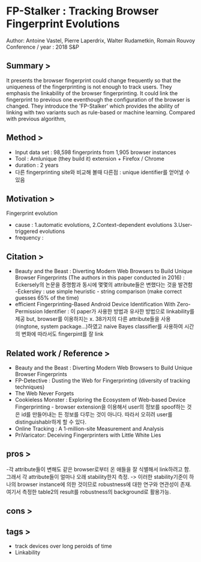 FP-Stalker : Tracking Browser Fingerprint Evolutions
===============================================================
Author: Antoine Vastel, Pierre Laperdrix, Walter Rudametkin, Romain Rouvoy
Conference / year : 2018 S&P

Summary >
---------
It presents the browser fingerprint could change frequently so that the uniqueness of the fingerprinting is not enough to track users. They emphasis the linkability of the browser fingerprinting. It could link the fingerprint to previous one eventhough the configuration of the browser is changed. They introduce the 'FP-Stalker' which provides the ability of linking with two variants such as rule-based or machine learning. Compared with previous algorithm, 

Method > 
---------
- Input data set : 98,598 fingerprints from 1,905 browser instances
- Tool : AmIunique (they build it) extension + Firefox / Chrome 
- duration : 2 years
- 다른 fingerprinting site와 비교해 볼때 다른점 : unique identifier를 얻어낼 수 있음

Motivation >
------------
Fingerprint evolution
- cause : 1.automatic evolutions, 2.Context-dependent evolutions 3.User-triggered evolutions
- frequency : 

Citation >
-----------
- Beauty and the Beast : Diverting Modern Web Browsers to Build Unique Browser Fingerprints (The authors in this paper conducted in 2016) : Eckersely의 논문을 증명함과 동시에 몇몇의 attribute들은 변했다는 것을 발견함
-Eckersley : use simple heuristic - string comparison (make correct guesses 65% of the time)
- efficient Fingerprinting-Based Android Device Identification With Zero-Permission Identifier : 이 paper가 사용한 방법과 유사한 방법으로 linkability를 제공 but, browser를 이용하지는 x. 38가지의 다른 attribute들을 사용 (ringtone, system package...)하였고 naive Bayes classifier를 사용하여 시간의 변화에 따라서도 fingerpint를 잘 link


Related work / Reference >
--------------------------
- Beauty and the Beast : Diverting Modern Web Browsers to Build Unique Browser Fingerprints
- FP-Detective : Dusting the Web for Fingerprinting (diversity of tracking techniques)
- The Web Never Forgets
- Cookieless Monster : Exploring the Ecosystem of Web-based Device Fingerprinting - browser extension을 이용해서 user의 정보를 spoof하는 것은 id를 만들어내는 든 정보를 다루는 것이 아니다. 따라서 오히려 user를 distinguishablr하게 할 수 있다. 
- Online Tracking : A 1-million-site Measurement and Analysis
- PriVaricator: Deceiving Fingerprinters with Little White Lies

pros >
------
-각 attribute들이 변해도 같은 browser로부터 온 애들을 잘 식별해서 link하려고 함. 그래서 각 attribute들이 얼마나 오래 stability한지 측정. -> 이러한 stability기준이 하나의 browser instance에 의한 것이므로 robustness에 대한 연구와 연관성이 존재. 여기서 측정한 table2의 result를 robustness의 background로 활용가능.

cons >
------

tags >
------
* track devices over long peroids of time
* Linkability
